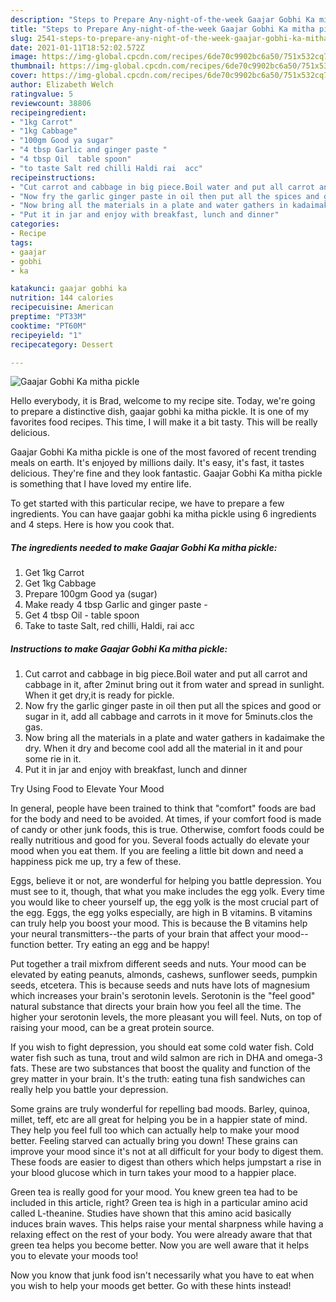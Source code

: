 ```yaml
---
description: "Steps to Prepare Any-night-of-the-week Gaajar Gobhi Ka mitha pickle"
title: "Steps to Prepare Any-night-of-the-week Gaajar Gobhi Ka mitha pickle"
slug: 2541-steps-to-prepare-any-night-of-the-week-gaajar-gobhi-ka-mitha-pickle
date: 2021-01-11T18:52:02.572Z
image: https://img-global.cpcdn.com/recipes/6de70c9902bc6a50/751x532cq70/gaajar-gobhi-ka-mitha-pickle-recipe-main-photo.jpg
thumbnail: https://img-global.cpcdn.com/recipes/6de70c9902bc6a50/751x532cq70/gaajar-gobhi-ka-mitha-pickle-recipe-main-photo.jpg
cover: https://img-global.cpcdn.com/recipes/6de70c9902bc6a50/751x532cq70/gaajar-gobhi-ka-mitha-pickle-recipe-main-photo.jpg
author: Elizabeth Welch
ratingvalue: 5
reviewcount: 38806
recipeingredient:
- "1kg Carrot"
- "1kg Cabbage"
- "100gm Good ya sugar"
- "4 tbsp Garlic and ginger paste "
- "4 tbsp Oil  table spoon"
- "to taste Salt red chilli Haldi rai  acc"
recipeinstructions:
- "Cut carrot and cabbage in big piece.Boil water and put all carrot and cabbage in it, after 2minut bring out it from water and spread in sunlight. When it get dry,it is ready for pickle."
- "Now fry the garlic ginger paste in oil then put all the spices and good or sugar in it, add all cabbage and carrots in it move for 5minuts.clos the gas."
- "Now bring all the materials in a plate and water gathers in kadaimake the dry. When it dry and become cool add all the material in it and pour some rie in it."
- "Put it in jar and enjoy with breakfast, lunch and dinner"
categories:
- Recipe
tags:
- gaajar
- gobhi
- ka

katakunci: gaajar gobhi ka 
nutrition: 144 calories
recipecuisine: American
preptime: "PT33M"
cooktime: "PT60M"
recipeyield: "1"
recipecategory: Dessert

---
```



![Gaajar Gobhi Ka mitha pickle](https://img-global.cpcdn.com/recipes/6de70c9902bc6a50/751x532cq70/gaajar-gobhi-ka-mitha-pickle-recipe-main-photo.jpg)

Hello everybody, it is Brad, welcome to my recipe site. Today, we're going to prepare a distinctive dish, gaajar gobhi ka mitha pickle. It is one of my favorites food recipes. This time, I will make it a bit tasty. This will be really delicious.



Gaajar Gobhi Ka mitha pickle is one of the most favored of recent trending meals on earth. It's enjoyed by millions daily. It's easy, it's fast, it tastes delicious. They're fine and they look fantastic. Gaajar Gobhi Ka mitha pickle is something that I have loved my entire life.


To get started with this particular recipe, we have to prepare a few ingredients. You can have gaajar gobhi ka mitha pickle using 6 ingredients and 4 steps. Here is how you cook that.

<!--inarticleads1-->

##### The ingredients needed to make Gaajar Gobhi Ka mitha pickle:

1. Get 1kg Carrot
1. Get 1kg Cabbage
1. Prepare 100gm Good ya (sugar)
1. Make ready 4 tbsp Garlic and ginger paste -
1. Get 4 tbsp Oil - table spoon
1. Take to taste Salt, red chilli, Haldi, rai  acc




<!--inarticleads2-->

##### Instructions to make Gaajar Gobhi Ka mitha pickle:

1. Cut carrot and cabbage in big piece.Boil water and put all carrot and cabbage in it, after 2minut bring out it from water and spread in sunlight. When it get dry,it is ready for pickle.
1. Now fry the garlic ginger paste in oil then put all the spices and good or sugar in it, add all cabbage and carrots in it move for 5minuts.clos the gas.
1. Now bring all the materials in a plate and water gathers in kadaimake the dry. When it dry and become cool add all the material in it and pour some rie in it.
1. Put it in jar and enjoy with breakfast, lunch and dinner




Try Using Food to Elevate Your Mood


In general, people have been trained to think that "comfort" foods are bad for the body and need to be avoided. At times, if your comfort food is made of candy or other junk foods, this is true. Otherwise, comfort foods could be really nutritious and good for you. Several foods actually do elevate your mood when you eat them. If you are feeling a little bit down and need a happiness pick me up, try a few of these.

Eggs, believe it or not, are wonderful for helping you battle depression. You must see to it, though, that what you make includes the egg yolk. Every time you would like to cheer yourself up, the egg yolk is the most crucial part of the egg. Eggs, the egg yolks especially, are high in B vitamins. B vitamins can truly help you boost your mood. This is because the B vitamins help your neural transmitters--the parts of your brain that affect your mood--function better. Try eating an egg and be happy!

Put together a trail mixfrom different seeds and nuts. Your mood can be elevated by eating peanuts, almonds, cashews, sunflower seeds, pumpkin seeds, etcetera. This is because seeds and nuts have lots of magnesium which increases your brain's serotonin levels. Serotonin is the "feel good" natural substance that directs your brain how you feel all the time. The higher your serotonin levels, the more pleasant you will feel. Nuts, on top of raising your mood, can be a great protein source.

If you wish to fight depression, you should eat some cold water fish. Cold water fish such as tuna, trout and wild salmon are rich in DHA and omega-3 fats. These are two substances that boost the quality and function of the grey matter in your brain. It's the truth: eating tuna fish sandwiches can really help you battle your depression. 

Some grains are truly wonderful for repelling bad moods. Barley, quinoa, millet, teff, etc are all great for helping you be in a happier state of mind. They help you feel full too which can actually help to make your mood better. Feeling starved can actually bring you down! These grains can improve your mood since it's not at all difficult for your body to digest them. These foods are easier to digest than others which helps jumpstart a rise in your blood glucose which in turn takes your mood to a happier place.

Green tea is really good for your mood. You knew green tea had to be included in this article, right? Green tea is high in a particular amino acid called L-theanine. Studies have shown that this amino acid basically induces brain waves. This helps raise your mental sharpness while having a relaxing effect on the rest of your body. You were already aware that that green tea helps you become better. Now you are well aware that it helps you to elevate your moods too!

Now you know that junk food isn't necessarily what you have to eat when you wish to help your moods get better. Go  with  these hints  instead!

